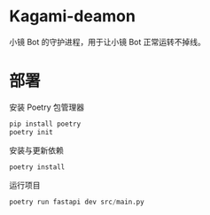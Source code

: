 # Kagami-deamon

小镜 Bot 的守护进程，用于让小镜 Bot 正常运转不掉线。

# 部署

安装 Poetry 包管理器

```python
pip install poetry
poetry init
```

安装与更新依赖

```python
poetry install
```

运行项目

```python
poetry run fastapi dev src/main.py
```

